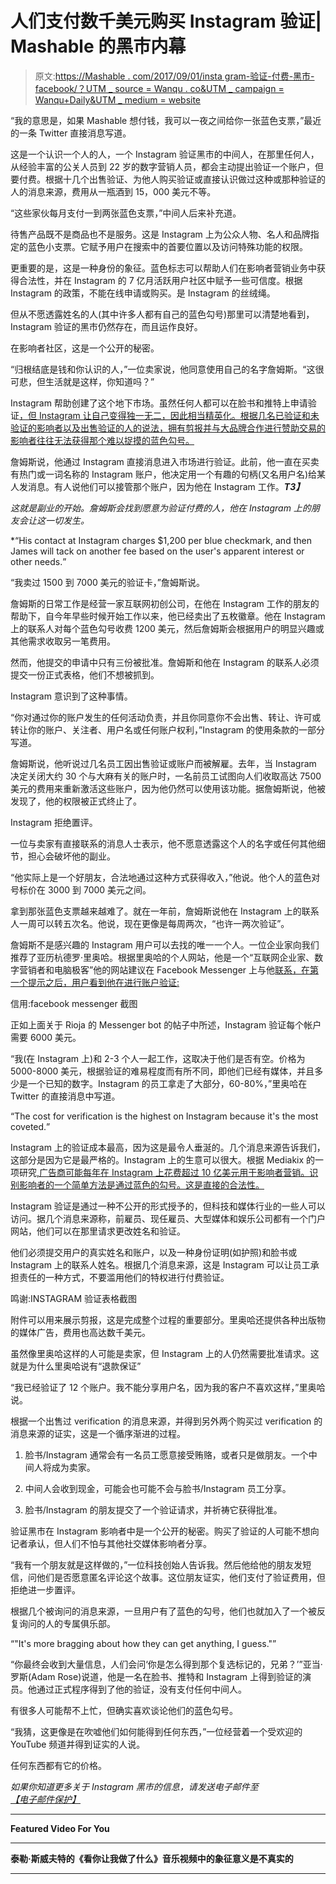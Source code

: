 # 人们支付数千美元购买 Instagram 验证| Mashable 的黑市内幕

> 原文:[https://Mashable . com/2017/09/01/insta gram-验证-付费-黑市-facebook/？UTM _ source = Wanqu . co&UTM _ campaign = Wanqu+Daily&UTM _ medium = website](https://mashable.com/2017/09/01/instagram-verification-paid-black-market-facebook/?utm_source=wanqu.co&utm_campaign=Wanqu+Daily&utm_medium=website)



“我的意思是，如果 Mashable 想付钱，我可以一夜之间给你一张蓝色支票，”最近的一条 Twitter 直接消息写道。

这是一个认识一个人的人，一个 Instagram 验证黑市的中间人，在那里任何人，从经验丰富的公关人员到 22 岁的数字营销人员，都会主动提出验证一个账户，但要付费。根据十几个出售验证、为他人购买验证或直接认识做过这种或那种验证的人的消息来源，费用从一瓶酒到 15，000 美元不等。

“这些家伙每月支付一到两张蓝色支票，”中间人后来补充道。

待售产品既不是商品也不是服务。这是 Instagram 上为公众人物、名人和品牌指定的蓝色小支票。它赋予用户在搜索中的首要位置以及访问特殊功能的权限。

更重要的是，这是一种身份的象征。蓝色标志可以帮助人们在影响者营销业务中获得合法性，并在 Instagram 的 7 亿月活跃用户社区中赋予一些可信度。根据 Instagram 的政策，不能在线申请或购买。是 Instagram 的丝绒绳。

但从不愿透露姓名的人(其中许多人都有自己的蓝色勾号)那里可以清楚地看到，Instagram 验证的黑市仍然存在，而且运作良好。

在影响者社区，这是一个公开的秘密。

“归根结底是钱和你认识的人，”一位卖家说，他同意使用自己的名字詹姆斯。“这很可悲，但生活就是这样，你知道吗？”

Instagram 帮助创建了这个地下市场。虽然任何人都可以在脸书和推特上申请验证[，但 Instagram 让自己变得独一无二，因此相当精英化。根据几名已验证和未验证的影响者以及出售验证的人的说法，拥有剪报并与大品牌合作进行赞助交易的影响者往往无法获得那个难以捉摸的蓝色勾号。](https://www.facebook.com/help/contact/342509036134712)

詹姆斯说，他通过 Instagram 直接消息进入市场进行验证。此前，他一直在买卖有热门或一词名称的 Instagram 账户，他决定用一个有趣的句柄(又名用户名)给某人发消息。有人说他们可以接管那个账户，因为他在 Instagram 工作。***T3】***

*这就是副业的开始。詹姆斯会找到愿意为验证付费的人，他在 Instagram 上的朋友会让这一切发生。*

*<q>His contact at Instagram charges $1,200 per blue checkmark, and then James will tack on another fee based on the user's apparent interest or other needs.</q>

“我卖过 1500 到 7000 美元的验证卡，”詹姆斯说。

詹姆斯的日常工作是经营一家互联网初创公司，在他在 Instagram 工作的朋友的帮助下，自今年早些时候开始工作以来，他已经卖出了五枚徽章。他在 Instagram 上的联系人对每个蓝色勾号收费 1200 美元，然后詹姆斯会根据用户的明显兴趣或其他需求收取另一笔费用。

然而，他提交的申请中只有三份被批准。詹姆斯和他在 Instagram 的联系人必须提交一份正式表格，他们不想被抓到。

Instagram 意识到了这种事情。

“你对通过你的账户发生的任何活动负责，并且你同意你不会出售、转让、许可或转让你的账户、关注者、用户名或任何账户权利，”Instagram 的使用条款的一部分写道。

詹姆斯说，他听说过几名员工因出售验证或账户而被解雇。去年，当 Instagram 决定关闭大约 30 个与大麻有关的账户时，一名前员工试图向人们收取高达 7500 美元的费用来重新激活这些账户，因为他仍然可以使用该功能。据詹姆斯说，他被发现了，他的权限被正式终止了。

Instagram 拒绝置评。

一位与卖家有直接联系的消息人士表示，他不愿意透露这个人的名字或任何其他细节，担心会破坏他的副业。

“他实际上是一个好朋友，合法地通过这种方式获得收入，”他说。他个人的蓝色对号标价在 3000 到 7000 美元之间。

拿到那张蓝色支票越来越难了。就在一年前，詹姆斯说他在 Instagram 上的联系人一周可以转五次名。他说，现在更像是每周两次，“也许一两次验证”。

詹姆斯不是感兴趣的 Instagram 用户可以去找的唯一一个人。一位企业家向我们推荐了亚历杭德罗·里奥哈。根据里奥哈的个人网站，他是一个“互联网企业家、数字营销者和电脑极客”他的网站建议在 Facebook Messenger 上与他[联系，在第一个提示之后，用户看到他在进行账户验证:](https://www.messenger.com/login.php?next=https%3A%2F%2Fwww.messenger.com%2Ft%2F1398219853527927%2F%3Fref%3Dverification-mash%26messaging_source%3Dsource%253Apages%253Amessage_shortlink)

信用:facebook messenger 截图

正如上面关于 Rioja 的 Messenger bot 的帖子中所述，Instagram 验证每个帐户需要 6000 美元。

“我(在 Instagram 上)和 2-3 个人一起工作，这取决于他们是否有空。价格为 5000-8000 美元，根据验证的难易程度而有所不同，即他们已经有媒体，并且多少是一个已知的数字。Instagram 的员工拿走了大部分，60-80%，”里奥哈在 Twitter 的直接消息中写道。

<q>The cost for verification is the highest on Instagram because it's the most coveted.</q>

Instagram 上的验证成本最高，因为这是最令人垂涎的。几个消息来源告诉我们，这部分是因为它是最严格的。Instagram 上的生意可以很大。根据 Mediakix 的一项研究[,广告商可能每年在 Instagram 上花费超过 10 亿美元用于影响者营销。识别影响者的一个简单方法是通过蓝色的勾号。这是直接的合法性。](http://mediakix.com/2017/03/instagram-influencer-marketing-industry-size-how-big/#gs.1gGk_Pc)

Instagram 验证是通过一种不公开的形式授予的，但科技和媒体行业的一些人可以访问。据几个消息来源称，前雇员、现任雇员、大型媒体和娱乐公司都有一个门户网站，他们可以在那里请求更改姓名和验证。

他们必须提交用户的真实姓名和账户，以及一种身份证明(如护照)和脸书或 Instagram 上的联系人姓名。根据几个消息来源，这是 Instagram 可以让员工承担责任的一种方式，不要滥用他们的特权进行付费验证。

鸣谢:INSTAGRAM 验证表格截图

附件可以用来展示剪报，这是完成整个过程的重要部分。里奥哈还提供各种出版物的媒体广告，费用也高达数千美元。

虽然像里奥哈这样的人可能是卖家，但 Instagram 上的人仍然需要批准请求。这就是为什么里奥哈说有“退款保证”

“我已经验证了 12 个账户。我不能分享用户名，因为我的客户不喜欢这样，”里奥哈说。

根据一个出售过 verification 的消息来源，并得到另外两个购买过 verification 的消息来源的证实，这是一个循序渐进的过程。

1.  脸书/Instagram 通常会有一名员工愿意接受贿赂，或者只是做朋友。一个中间人将成为卖家。

2.  中间人会收到现金，可能会也可能不会与脸书/Instagram 员工分享。

3.  脸书/Instagram 的朋友提交了一个验证请求，并祈祷它获得批准。

验证黑市在 Instagram 影响者中是一个公开的秘密。购买了验证的人可能不想向记者承认，但人们不怕与其他社交媒体影响者分享。

“我有一个朋友就是这样做的，”一位科技创始人告诉我。然后他给他的朋友发短信，问他们是否愿意匿名评论这个故事。这位朋友证实，他们支付了验证费用，但拒绝进一步置评。

根据几个被询问的消息来源，一旦用户有了蓝色的勾号，他们也就加入了一个被反复询问的人的专属俱乐部。

<q>"It's more bragging about how they can get anything, I guess."</q>

“你最终会收到大量信息，人们会问‘你是怎么得到那个复选标记的，兄弟？’”亚当·罗斯(Adam Rose)说道，他是一名在脸书、推特和 Instagram 上得到验证的演员。他通过正式程序得到了他的验证，没有支付任何中间人。

有很多人可能帮不上忙，但确实喜欢谈论他们的蓝色勾号。

“我猜，这更像是在吹嘘他们如何能得到任何东西，”一位经营着一个受欢迎的 YouTube 频道并得到证实的人说。

任何东西都有它的价格。

*如果你知道更多关于 Instagram 黑市的信息，请发送电子邮件至[【电子邮件保护】](/cdn-cgi/l/email-protection)*

* * *

**Featured Video For You**

* * *

**泰勒·斯威夫特的《看你让我做了什么》音乐视频中的象征意义是不真实的**

* * ** 